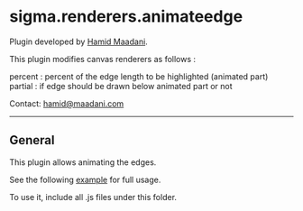 sigma.renderers.animateedge
==================

Plugin developed by [Hamid Maadani](https://github.com/21stcaveman).

This plugin modifies canvas renderers as follows :

 percent : percent of the edge length to be highlighted (animated part)
 partial : if edge should be drawn below animated part or not

Contact: hamid@maadani.com

---
## General
This plugin allows animating the edges.

See the following [example](../../examples/animateedge.html) for full usage.

To use it, include all .js files under this folder.
